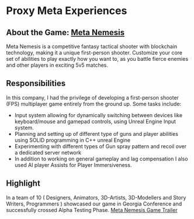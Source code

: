 # Proxy Meta Experiences
## About the Game: [Meta Nemesis](https://store.epicgames.com/en-US/p/meta-nemesis-0b3428)
Meta Nemesis is a competitive fantasy tactical shooter with blockchain technology, making it a unique first-person shooter. Customize your core set of abilities to play exactly how you want to, as you battle fierce enemies and other players in exciting 5v5 matches.

## Responsibilities
In this company, I had the privilege of developing a first-person shooter (FPS) multiplayer game entirely from the ground up. Some tasks include:
* Input system allowing for dynamically switching between devices like keyboard/mouse and gamepad controls, using Unreal Engine Input system.
* Planning and setting up of different type of guns and player abilities using SOLID programming in C++ unreal Engine
* Experimenting with different types of Gun spray pattern and recoil over a dedicated server network
* In addition to working on general gameplay and lag compensation I also used AI player Assists for Player Immersiveness.

## Highlight
In a team of 10 ( Designers, Animators, 3D-Artists, 3D-Modellers and Story Writers, Programmers ) showcased our game in Georgia Conference and successfully crossed Alpha Testing Phase.
[Meta Nemesis Game Trailer](https://www.youtube.com/watch?v=n9D2VofOd8c)


